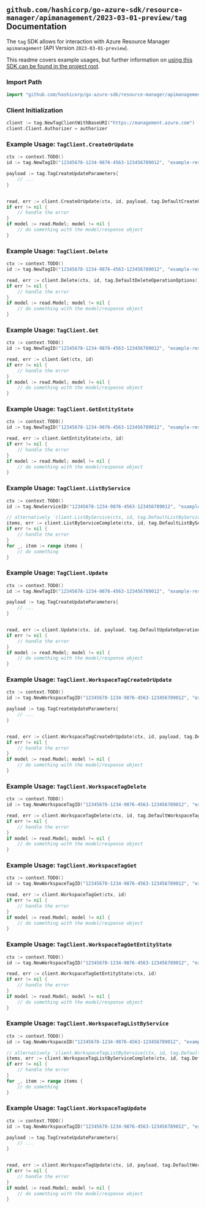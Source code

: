 
## `github.com/hashicorp/go-azure-sdk/resource-manager/apimanagement/2023-03-01-preview/tag` Documentation

The `tag` SDK allows for interaction with Azure Resource Manager `apimanagement` (API Version `2023-03-01-preview`).

This readme covers example usages, but further information on [using this SDK can be found in the project root](https://github.com/hashicorp/go-azure-sdk/tree/main/docs).

### Import Path

```go
import "github.com/hashicorp/go-azure-sdk/resource-manager/apimanagement/2023-03-01-preview/tag"
```


### Client Initialization

```go
client := tag.NewTagClientWithBaseURI("https://management.azure.com")
client.Client.Authorizer = authorizer
```


### Example Usage: `TagClient.CreateOrUpdate`

```go
ctx := context.TODO()
id := tag.NewTagID("12345678-1234-9876-4563-123456789012", "example-resource-group", "serviceName", "tagId")

payload := tag.TagCreateUpdateParameters{
	// ...
}


read, err := client.CreateOrUpdate(ctx, id, payload, tag.DefaultCreateOrUpdateOperationOptions())
if err != nil {
	// handle the error
}
if model := read.Model; model != nil {
	// do something with the model/response object
}
```


### Example Usage: `TagClient.Delete`

```go
ctx := context.TODO()
id := tag.NewTagID("12345678-1234-9876-4563-123456789012", "example-resource-group", "serviceName", "tagId")

read, err := client.Delete(ctx, id, tag.DefaultDeleteOperationOptions())
if err != nil {
	// handle the error
}
if model := read.Model; model != nil {
	// do something with the model/response object
}
```


### Example Usage: `TagClient.Get`

```go
ctx := context.TODO()
id := tag.NewTagID("12345678-1234-9876-4563-123456789012", "example-resource-group", "serviceName", "tagId")

read, err := client.Get(ctx, id)
if err != nil {
	// handle the error
}
if model := read.Model; model != nil {
	// do something with the model/response object
}
```


### Example Usage: `TagClient.GetEntityState`

```go
ctx := context.TODO()
id := tag.NewTagID("12345678-1234-9876-4563-123456789012", "example-resource-group", "serviceName", "tagId")

read, err := client.GetEntityState(ctx, id)
if err != nil {
	// handle the error
}
if model := read.Model; model != nil {
	// do something with the model/response object
}
```


### Example Usage: `TagClient.ListByService`

```go
ctx := context.TODO()
id := tag.NewServiceID("12345678-1234-9876-4563-123456789012", "example-resource-group", "serviceName")

// alternatively `client.ListByService(ctx, id, tag.DefaultListByServiceOperationOptions())` can be used to do batched pagination
items, err := client.ListByServiceComplete(ctx, id, tag.DefaultListByServiceOperationOptions())
if err != nil {
	// handle the error
}
for _, item := range items {
	// do something
}
```


### Example Usage: `TagClient.Update`

```go
ctx := context.TODO()
id := tag.NewTagID("12345678-1234-9876-4563-123456789012", "example-resource-group", "serviceName", "tagId")

payload := tag.TagCreateUpdateParameters{
	// ...
}


read, err := client.Update(ctx, id, payload, tag.DefaultUpdateOperationOptions())
if err != nil {
	// handle the error
}
if model := read.Model; model != nil {
	// do something with the model/response object
}
```


### Example Usage: `TagClient.WorkspaceTagCreateOrUpdate`

```go
ctx := context.TODO()
id := tag.NewWorkspaceTagID("12345678-1234-9876-4563-123456789012", "example-resource-group", "serviceName", "workspaceId", "tagId")

payload := tag.TagCreateUpdateParameters{
	// ...
}


read, err := client.WorkspaceTagCreateOrUpdate(ctx, id, payload, tag.DefaultWorkspaceTagCreateOrUpdateOperationOptions())
if err != nil {
	// handle the error
}
if model := read.Model; model != nil {
	// do something with the model/response object
}
```


### Example Usage: `TagClient.WorkspaceTagDelete`

```go
ctx := context.TODO()
id := tag.NewWorkspaceTagID("12345678-1234-9876-4563-123456789012", "example-resource-group", "serviceName", "workspaceId", "tagId")

read, err := client.WorkspaceTagDelete(ctx, id, tag.DefaultWorkspaceTagDeleteOperationOptions())
if err != nil {
	// handle the error
}
if model := read.Model; model != nil {
	// do something with the model/response object
}
```


### Example Usage: `TagClient.WorkspaceTagGet`

```go
ctx := context.TODO()
id := tag.NewWorkspaceTagID("12345678-1234-9876-4563-123456789012", "example-resource-group", "serviceName", "workspaceId", "tagId")

read, err := client.WorkspaceTagGet(ctx, id)
if err != nil {
	// handle the error
}
if model := read.Model; model != nil {
	// do something with the model/response object
}
```


### Example Usage: `TagClient.WorkspaceTagGetEntityState`

```go
ctx := context.TODO()
id := tag.NewWorkspaceTagID("12345678-1234-9876-4563-123456789012", "example-resource-group", "serviceName", "workspaceId", "tagId")

read, err := client.WorkspaceTagGetEntityState(ctx, id)
if err != nil {
	// handle the error
}
if model := read.Model; model != nil {
	// do something with the model/response object
}
```


### Example Usage: `TagClient.WorkspaceTagListByService`

```go
ctx := context.TODO()
id := tag.NewWorkspaceID("12345678-1234-9876-4563-123456789012", "example-resource-group", "serviceName", "workspaceId")

// alternatively `client.WorkspaceTagListByService(ctx, id, tag.DefaultWorkspaceTagListByServiceOperationOptions())` can be used to do batched pagination
items, err := client.WorkspaceTagListByServiceComplete(ctx, id, tag.DefaultWorkspaceTagListByServiceOperationOptions())
if err != nil {
	// handle the error
}
for _, item := range items {
	// do something
}
```


### Example Usage: `TagClient.WorkspaceTagUpdate`

```go
ctx := context.TODO()
id := tag.NewWorkspaceTagID("12345678-1234-9876-4563-123456789012", "example-resource-group", "serviceName", "workspaceId", "tagId")

payload := tag.TagCreateUpdateParameters{
	// ...
}


read, err := client.WorkspaceTagUpdate(ctx, id, payload, tag.DefaultWorkspaceTagUpdateOperationOptions())
if err != nil {
	// handle the error
}
if model := read.Model; model != nil {
	// do something with the model/response object
}
```
